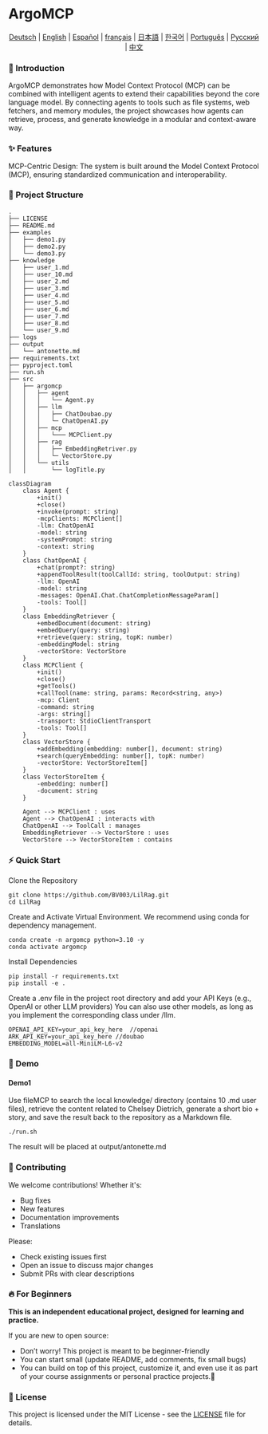 # ArgoMCP

<div align="center">

<!-- Keep these links. Translations will automatically update with the README. -->
[Deutsch](https://zdoc.app/de/BV003/ArgoMCP) | 
[English](https://zdoc.app/en/BV003/ArgoMCP) | 
[Español](https://zdoc.app/es/BV003/ArgoMCP) | 
[français](https://zdoc.app/fr/BV003/ArgoMCP) | 
[日本語](https://zdoc.app/ja/BV003/ArgoMCP) | 
[한국어](https://zdoc.app/ko/BV003/ArgoMCP) | 
[Português](https://zdoc.app/pt/BV003/ArgoMCP) | 
[Русский](https://zdoc.app/ru/BV003/ArgoMCP) | 
[中文](https://zdoc.app/zh/BV003/ArgoMCP)

</div>


### 🚀 Introduction

ArgoMCP demonstrates how Model Context Protocol (MCP) can be combined with intelligent agents to extend their capabilities beyond the core language model. By connecting agents to tools such as file systems, web fetchers, and memory modules, the project showcases how agents can retrieve, process, and generate knowledge in a modular and context-aware way.


### ✨ Features

MCP-Centric Design: The system is built around the Model Context Protocol (MCP), ensuring standardized communication and interoperability.


### 📂 Project Structure

```
.
├── LICENSE
├── README.md
├── examples
│   ├── demo1.py
│   ├── demo2.py
│   └── demo3.py
├── knowledge
│   ├── user_1.md
│   ├── user_10.md
│   ├── user_2.md
│   ├── user_3.md
│   ├── user_4.md
│   ├── user_5.md
│   ├── user_6.md
│   ├── user_7.md
│   ├── user_8.md
│   └── user_9.md
├── logs
├── output
│   └── antonette.md
├── requirements.txt
├── pyproject.toml
├── run.sh
├── src
│   ├── argomcp
│   │   ├── agent
│   │   │   └── Agent.py
│   │   ├── llm
│   │   │   ├── ChatDoubao.py
│   │   │   └─ ChatOpenAI.py
│   │   ├── mcp
│   │   │   └─── MCPClient.py
│   │   ├── rag
│   │   │   ├── EmbeddingRetriver.py
│   │   │   └─ VectorStore.py
│   │   └── utils
│   │       └── logTitle.py
```

```mermaid
classDiagram
    class Agent {
        +init()
        +close()
        +invoke(prompt: string)
        -mcpClients: MCPClient[]
        -llm: ChatOpenAI
        -model: string
        -systemPrompt: string
        -context: string
    }
    class ChatOpenAI {
        +chat(prompt?: string)
        +appendToolResult(toolCallId: string, toolOutput: string)
        -llm: OpenAI
        -model: string
        -messages: OpenAI.Chat.ChatCompletionMessageParam[]
        -tools: Tool[]
    }
    class EmbeddingRetriever {
        +embedDocument(document: string)
        +embedQuery(query: string)
        +retrieve(query: string, topK: number)
        -embeddingModel: string
        -vectorStore: VectorStore
    }
    class MCPClient {
        +init()
        +close()
        +getTools()
        +callTool(name: string, params: Record<string, any>)
        -mcp: Client
        -command: string
        -args: string[]
        -transport: StdioClientTransport
        -tools: Tool[]
    }
    class VectorStore {
        +addEmbedding(embedding: number[], document: string)
        +search(queryEmbedding: number[], topK: number)
        -vectorStore: VectorStoreItem[]
    }
    class VectorStoreItem {
        -embedding: number[]
        -document: string
    }

    Agent --> MCPClient : uses
    Agent --> ChatOpenAI : interacts with
    ChatOpenAI --> ToolCall : manages
    EmbeddingRetriever --> VectorStore : uses
    VectorStore --> VectorStoreItem : contains
```

### ⚡ Quick Start
Clone the Repository
```
git clone https://github.com/BV003/LilRag.git
cd LilRag
```
Create and Activate Virtual Environment. We recommend using conda for dependency management.
```
conda create -n argomcp python=3.10 -y
conda activate argomcp
```
Install Dependencies
```
pip install -r requirements.txt
pip install -e .
```
Create a .env file in the project root directory and add your API Keys (e.g., OpenAI or other LLM providers) You can also use other models, as long as you implement the corresponding class under /llm.
```
OPENAI_API_KEY=your_api_key_here  //openai
ARK_API_KEY=your_api_key_here //doubao
EMBEDDING_MODEL=all-MiniLM-L6-v2
```


### 🧪 Demo
#### Demo1

Use fileMCP to search the local knowledge/ directory (contains 10 .md user files), retrieve the content related to Chelsey Dietrich, generate a short bio + story, and save the result back to the repository as a Markdown file.

```
./run.sh
```

The result will be placed at output/antonette.md

### 🤝 Contributing

We welcome contributions! Whether it's:

- Bug fixes
- New features
- Documentation improvements
- Translations

Please:  
- Check existing issues first  
- Open an issue to discuss major changes  
- Submit PRs with clear descriptions  



### 🔥 For Beginners

**This is an independent educational project, designed for learning and practice.**

If you are new to open source:
- Don’t worry! This project is meant to be beginner-friendly 
- You can start small (update README, add comments, fix small bugs) 
- You can build on top of this project, customize it, and even use it as part of your course assignments or personal practice projects.🤪


### 🎉 License
This project is licensed under the MIT License - see the [LICENSE](LICENSE) file for details.

